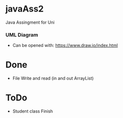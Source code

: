 # javaAss2
Java Assingment for Uni

### UML Diagram
* Can be opened with: https://www.draw.io/index.html


# Done
* File Write and read (in and out ArrayList<Student>)


# ToDo
* Student class Finish
